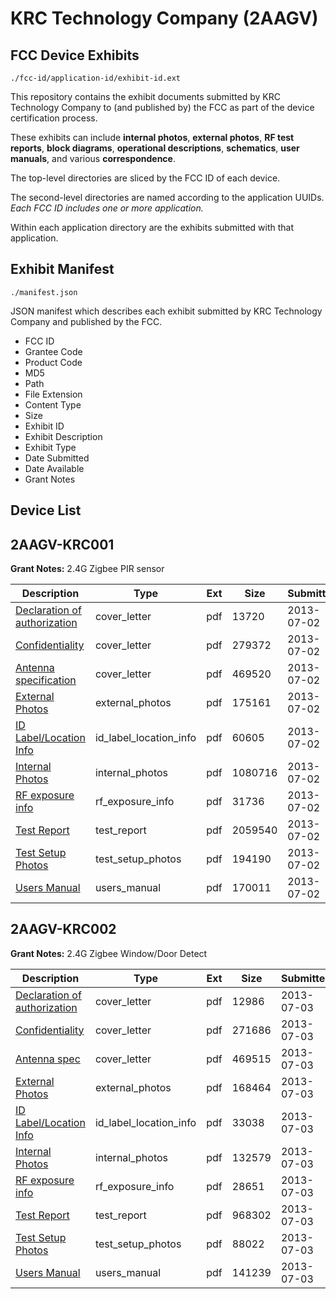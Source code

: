 # KRC Technology Company (2AAGV)
## FCC Device Exhibits

```
./fcc-id/application-id/exhibit-id.ext
```

This repository contains the exhibit documents submitted by KRC Technology Company to (and published by) the FCC as part of the device certification process.

These exhibits can include **internal photos**, **external photos**, **RF test reports**, **block diagrams**, **operational descriptions**, **schematics**, **user manuals**, and various **correspondence**.

The top-level directories are sliced by the FCC ID of each device.

The second-level directories are named according to the application UUIDs. *Each FCC ID includes one or more application.*

Within each application directory are the exhibits submitted with that application. 

## Exhibit Manifest

```
./manifest.json
```

JSON manifest which describes each exhibit submitted by KRC Technology Company and published by the FCC.

- FCC ID
- Grantee Code
- Product Code
- MD5
- Path
- File Extension
- Content Type
- Size
- Exhibit ID
- Exhibit Description
- Exhibit Type
- Date Submitted
- Date Available
- Grant Notes

## Device List
## 2AAGV-KRC001
**Grant Notes:** 2.4G Zigbee PIR sensor

| Description | Type | Ext | Size | Submitted | Available |
| ----------- | ---- | --- | ---- | --------- | --------- |
| [Declaration of authorization](2AAGV-KRC001/678328e0ba608dae91486ed10e5792f1/2006773.pdf) | cover_letter | pdf | 13720 | 2013-07-02 | 2013-07-05 |
| [Confidentiality](2AAGV-KRC001/678328e0ba608dae91486ed10e5792f1/2006774.pdf) | cover_letter | pdf | 279372 | 2013-07-02 | 2013-07-05 |
| [Antenna specification](2AAGV-KRC001/678328e0ba608dae91486ed10e5792f1/2006775.pdf) | cover_letter | pdf | 469520 | 2013-07-02 | 2013-07-05 |
| [External Photos](2AAGV-KRC001/678328e0ba608dae91486ed10e5792f1/2006766.pdf) | external_photos | pdf | 175161 | 2013-07-02 | 2013-07-05 |
| [ID Label/Location Info](2AAGV-KRC001/678328e0ba608dae91486ed10e5792f1/2006770.pdf) | id_label_location_info | pdf | 60605 | 2013-07-02 | 2013-07-05 |
| [Internal Photos](2AAGV-KRC001/678328e0ba608dae91486ed10e5792f1/2006767.pdf) | internal_photos | pdf | 1080716 | 2013-07-02 | 2013-07-05 |
| [RF exposure info](2AAGV-KRC001/678328e0ba608dae91486ed10e5792f1/2006772.pdf) | rf_exposure_info | pdf | 31736 | 2013-07-02 | 2013-07-05 |
| [Test Report](2AAGV-KRC001/678328e0ba608dae91486ed10e5792f1/2006771.pdf) | test_report | pdf | 2059540 | 2013-07-02 | 2013-07-05 |
| [Test Setup Photos](2AAGV-KRC001/678328e0ba608dae91486ed10e5792f1/2006768.pdf) | test_setup_photos | pdf | 194190 | 2013-07-02 | 2013-07-05 |
| [Users Manual](2AAGV-KRC001/678328e0ba608dae91486ed10e5792f1/2006769.pdf) | users_manual | pdf | 170011 | 2013-07-02 | 2013-07-05 |
## 2AAGV-KRC002
**Grant Notes:** 2.4G Zigbee Window/Door Detect

| Description | Type | Ext | Size | Submitted | Available |
| ----------- | ---- | --- | ---- | --------- | --------- |
| [Declaration of authorization](2AAGV-KRC002/63a7351675997b5bd4dfc7ae8034632f/2006802.pdf) | cover_letter | pdf | 12986 | 2013-07-03 | 2013-07-05 |
| [Confidentiality](2AAGV-KRC002/63a7351675997b5bd4dfc7ae8034632f/2006803.pdf) | cover_letter | pdf | 271686 | 2013-07-03 | 2013-07-05 |
| [Antenna spec](2AAGV-KRC002/63a7351675997b5bd4dfc7ae8034632f/2006804.pdf) | cover_letter | pdf | 469515 | 2013-07-03 | 2013-07-05 |
| [External Photos](2AAGV-KRC002/63a7351675997b5bd4dfc7ae8034632f/2006795.pdf) | external_photos | pdf | 168464 | 2013-07-03 | 2013-07-05 |
| [ID Label/Location Info](2AAGV-KRC002/63a7351675997b5bd4dfc7ae8034632f/2006799.pdf) | id_label_location_info | pdf | 33038 | 2013-07-03 | 2013-07-05 |
| [Internal Photos](2AAGV-KRC002/63a7351675997b5bd4dfc7ae8034632f/2006796.pdf) | internal_photos | pdf | 132579 | 2013-07-03 | 2013-07-05 |
| [RF exposure info](2AAGV-KRC002/63a7351675997b5bd4dfc7ae8034632f/2006801.pdf) | rf_exposure_info | pdf | 28651 | 2013-07-03 | 2013-07-05 |
| [Test Report](2AAGV-KRC002/63a7351675997b5bd4dfc7ae8034632f/2006800.pdf) | test_report | pdf | 968302 | 2013-07-03 | 2013-07-05 |
| [Test Setup Photos](2AAGV-KRC002/63a7351675997b5bd4dfc7ae8034632f/2006797.pdf) | test_setup_photos | pdf | 88022 | 2013-07-03 | 2013-07-05 |
| [Users Manual](2AAGV-KRC002/63a7351675997b5bd4dfc7ae8034632f/2006798.pdf) | users_manual | pdf | 141239 | 2013-07-03 | 2013-07-05 |
